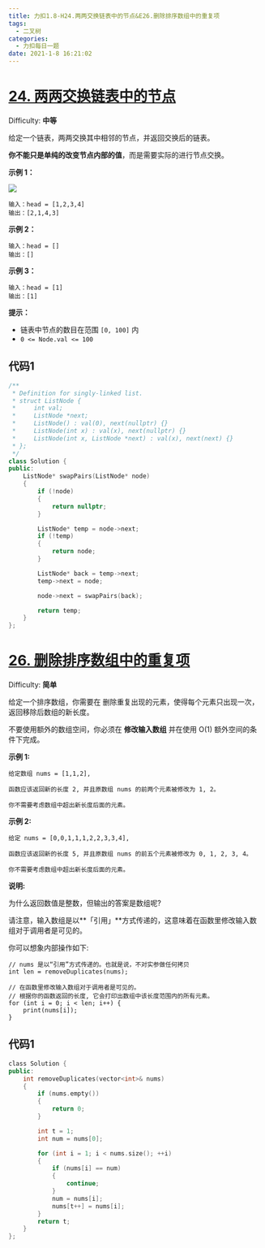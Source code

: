 ```yaml
---
title: 力扣1.8-H24.两两交换链表中的节点&E26.删除排序数组中的重复项
tags:
  - 二叉树
categories:
  - 力扣每日一题
date: 2021-1-8 16:21:02
---
```


# [24\. 两两交换链表中的节点](https://leetcode-cn.com/problems/swap-nodes-in-pairs/)

Difficulty: **中等**


给定一个链表，两两交换其中相邻的节点，并返回交换后的链表。

**你不能只是单纯的改变节点内部的值**，而是需要实际的进行节点交换。

**示例 1：**

![](https://assets.leetcode.com/uploads/2020/10/03/swap_ex1.jpg)

```
输入：head = [1,2,3,4]
输出：[2,1,4,3]
```

**示例 2：**

```
输入：head = []
输出：[]
```

**示例 3：**

```
输入：head = [1]
输出：[1]
```

**提示：**

*   链表中节点的数目在范围 `[0, 100]` 内
*   `0 <= Node.val <= 100`


## 代码1


```c++
/**
 * Definition for singly-linked list.
 * struct ListNode {
 *     int val;
 *     ListNode *next;
 *     ListNode() : val(0), next(nullptr) {}
 *     ListNode(int x) : val(x), next(nullptr) {}
 *     ListNode(int x, ListNode *next) : val(x), next(next) {}
 * };
 */
class Solution {
public:
    ListNode* swapPairs(ListNode* node)
    {
        if (!node)
        {
            return nullptr;
        }

        ListNode* temp = node->next;
        if (!temp)
        {
            return node;
        }

        ListNode* back = temp->next;
        temp->next = node;

        node->next = swapPairs(back);

        return temp;
    }
};
```

# [26\. 删除排序数组中的重复项](https://leetcode-cn.com/problems/remove-duplicates-from-sorted-array/)

Difficulty: **简单**


给定一个排序数组，你需要在 删除重复出现的元素，使得每个元素只出现一次，返回移除后数组的新长度。

不要使用额外的数组空间，你必须在 **修改输入数组** 并在使用 O(1) 额外空间的条件下完成。

**示例 1:**

```
给定数组 nums = [1,1,2], 

函数应该返回新的长度 2, 并且原数组 nums 的前两个元素被修改为 1, 2。 

你不需要考虑数组中超出新长度后面的元素。
```

**示例 2:**

```
给定 nums = [0,0,1,1,1,2,2,3,3,4],

函数应该返回新的长度 5, 并且原数组 nums 的前五个元素被修改为 0, 1, 2, 3, 4。

你不需要考虑数组中超出新长度后面的元素。
```

**说明:**

为什么返回数值是整数，但输出的答案是数组呢?

请注意，输入数组是以**「引用」**方式传递的，这意味着在函数里修改输入数组对于调用者是可见的。

你可以想象内部操作如下:

```
// nums 是以“引用”方式传递的。也就是说，不对实参做任何拷贝
int len = removeDuplicates(nums);

// 在函数里修改输入数组对于调用者是可见的。
// 根据你的函数返回的长度, 它会打印出数组中该长度范围内的所有元素。
for (int i = 0; i < len; i++) {
    print(nums[i]);
}
```


## 代码1

```c++
​class Solution {
public:
    int removeDuplicates(vector<int>& nums)
    {
        if (nums.empty())
        {
            return 0;
        }

        int t = 1;
        int num = nums[0];

        for (int i = 1; i < nums.size(); ++i)
        {
            if (nums[i] == num)
            {
                continue;
            }
            num = nums[i];
            nums[t++] = nums[i];
        }
        return t;
    }
};
```